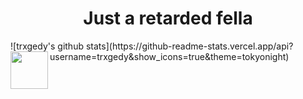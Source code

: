 <h1 align=center width=40>Just a retarded fella</h1>

<div>
  <href> ![trxgedy's github stats](https://github-readme-stats.vercel.app/api?username=trxgedy&show_icons=true&theme=tokyonight)</href>
  
  <img src=https://upload.wikimedia.org/wikipedia/commons/1/18/ISO_C%2B%2B_Logo.svg align=left widht=60 height=60>

</div>
